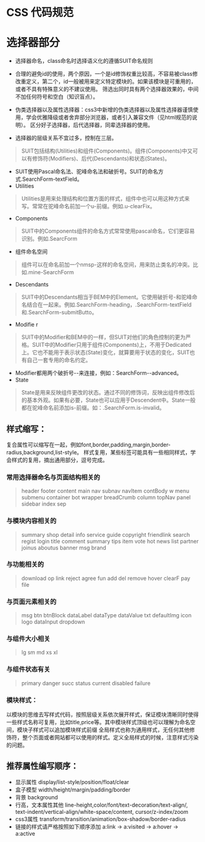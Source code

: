 # CSS 代码规范


# 选择器部分

* 选择器命名，class命名时选择语义化的遵循SUIT命名规则

* 合理的避免id的使用，两个原因，一个是id修饰权重比较高，不容易被class修改重定义，第二个，id一般被用来定义特定模块的。如果该模块是可重用的，或者不具有特殊意义的不建议使用。
筛选出同时具有两个选择器效果的，中间不加任何符号和空白（知识盲点）。

* 伪类选择器以及属性选择器：css3中新增的伪类选择器以及属性选择器谨慎使用，学会优雅降级或者舍弃部分浏览器，或者引入兼容文件（见html规范的说明）。
区分好子选择器，后代选择器，同辈选择器的使用。

* 选择器的层级关系不宜过多，控制在三层。

> SUIT包括结构(Utilities)和组件(Components)。组件(Components)中又可以有修饰符(Modifiers)、后代(Descendants)和状态(States)。
 * SUIT使用Pascal命名法、驼峰命名法和破折号。SUIT的命名方式.SearchForm-textField。
 * Utilities      
 > Utilities是用来处理结构和位置方面的样式，组件中也可以用这种方式来写。常常在驼峰命名前加一个u-前缀。例如.u-clearFix。
 * Components   
 > SUIT中的Components组件的命名方式常常使用pascal命名，它们更容易识别。例如.SearcForm
 * 组件命名空间
 > 组件可以在命名前加一个nmsp-这样的命名空间，用来防止类名的冲突。比如.mine-SearchForm
 * Descendants  
 > SUIT中的Descendants相当于BEM中的Element。它使用破折号-和驼峰命名结合在一起来。例如.SearchForm-heading，.SearchForm-textField和.SearchForm-submitButto。
 * Modifie  r
 > SUIT中的Modifier和BEM中的一样，但SUIT对他们的角色控制的更为严格。SUIT中的Modifier只用于组件(Components)上，不用于Dedicated上。它也不能用于表示状态(State)变化，就算要用于状态的变化，SUIT也有自己一套专用的命名约定。
 * Modifier都用两个破折号--来连接，例如：SearchForm--advanced。
 * State  
 > State是用来反映组件更改的状态。通过不同的修饰词，反映出组件修改后的基本外观。如果有必要，State也可以应用于Descendent中。State一般都在驼峰命名前添加is-前缀。如：.SearchForm.is-invalid。


## 样式缩写：
复合属性可以缩写在一起，例如font,border,padding,margin,border-radius,background,list-style。
样式复用，某些标签可能具有一些相同样式，学会样式的复用，摘出通用部分，逗号完成。

###  常用选择器命名与页面结构相关的

> header  footer  content  main  nav  subnav  navItem  contBody  w  menu submenu  container  bot  wrapper breadCrumb  column
topNav   panel  sidebar  index  sep


### 与模块内容相关的

> summary  shop  detail info  service guide copyright friendlink  search regist login  title   comment summary  tips
item vote hot news list partner joinus  aboutus  banner  msg  brand

### 与功能相关的

> download   op   link    reject agree   fun add  del  remove hover   clearF   pay  file  

### 与页面元素相关的

> msg btn btnBlock  dataLabel  dataType dataValue  txt  defaultImg  icon logo  dataInput  dropdown

### 与组件大小相关
> lg sm md xs xl

### 与组件状态有关
> primary  danger succ status current disabled failure

### 模块样式：
以模块的思维去写样式代码，按照层级关系依次展开样式，保证模块清晰同时使得一些样式名称可复用，比如title,price等。其中模块样式顶级也可以理解为命名空间，模块子样式可以追加模块样式前缀
全局样式也称为通用样式，无任何其他修饰符，整个页面或者网站都可以使用的样式。定义全局样式的时候，注意样式污染的问题。


## 推荐属性编写顺序：
* 显示属性   display/list-style/position/float/clear     
* 盒子模型   width/height/margin/padding/border        
* 背景  background
* 行高，文本属性其他
line-height,color/font/text-decoration/text-align/,
text-indent/vertical-align/white-space/content,
cursor/z-index/zoom
* css3属性
transform/transition/animation/box-shadow/border-radius
* 链接的样式请严格按照如下顺序添加
a:link -> a:visited -> a:hover -> a:active
